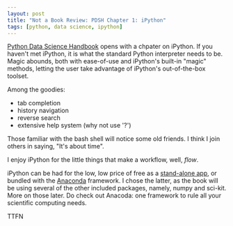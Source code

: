 ```yaml
---
layout: post
title: "Not a Book Review: PDSH Chapter 1: iPython"
tags: [python, data science, ipython]
---
```


 [Python Data Science Handbook][ba877d23] opens with a chpater on iPython. If you haven't met iPython, it is what the standard Python interpreter needs to be. Magic abounds, both with ease-of-use and iPython's built-in "magic" methods, letting the user take advantage of iPython's out-of-the-box toolset.

  [ba877d23]: https://github.com/jakevdp/PythonDataScienceHandbook "PDSH on Github"

Among the goodies:
- tab completion
- history navigation
- reverse search
- extensive help system (why not use '?')

Those familiar with the bash shell will notice some old friends. I think I join others in saying, "It's about time".

I enjoy iPython for the little things that make a workflow, well, _flow_.

iPython can be had for the low, low price of free as a [stand-alone app][6e474d87], or bundled with the [Anaconda][1e77ca34] framework. I chose the latter, as the book will be using several of the other included packages, namely, numpy and sci-kit. More on those later.
Do check out Anacoda: one framework to rule all your scientific computing needs.

  [6e474d87]: https://ipython.org/ "iPtyhon download site"
  [1e77ca34]: https://www.anaconda.com/distribution/ "Anaconda main page"


  TTFN
